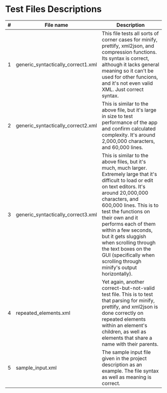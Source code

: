 # Test Files Descriptions

\# |File name | Description
--- | --- | ---
1 | generic_syntactically_correct1.xml | This file tests all sorts of corner cases for minify, prettify, xml2json, and compression functions. Its syntax is correct, although it lacks general meaning so it can't be used for other funcions, and it's not even valid XML. Just correct syntax.
2 | generic_syntactically_correct2.xml | This is similar to the above file, but it's large in size to test performance of the app and confirm calculated complexity. It's around 2,000,000 characters, and 60,000 lines.
3 | generic_syntactically_correct3.xml | This is similar to the above files, but it's much, much larger. Extremely large that it's difficult to load or edit on text editors. It's around 20,000,000 characters, and 600,000 lines. This is to test the functions on their own and it performs each of them within a few seconds, but it gets sluggish when scrolling through the text boxes on the GUI (specifically when scrolling through minify's output horizontally).
4 | repeated_elements.xml | Yet again, another correct-but-not-valid test file. This is to test that parsing for minify, prettify, and xml2json is done correctly on repeated elements within an element's children, as well as elements that share a name with their parents.
5 | sample_input.xml | The sample input file given in the project description as an example. The file syntax as well as meaning is correct.
